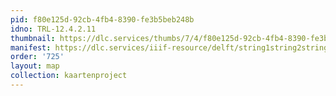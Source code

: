 ```yaml
---
pid: f80e125d-92cb-4fb4-8390-fe3b5beb248b
idno: TRL-12.4.2.11
thumbnail: https://dlc.services/thumbs/7/4/f80e125d-92cb-4fb4-8390-fe3b5beb248b/full/400,339/0/default.jpg
manifest: https://dlc.services/iiif-resource/delft/string1string2string3/kaartenproject-2007/TRL-12.4.2.11
order: '725'
layout: map
collection: kaartenproject
---
```

